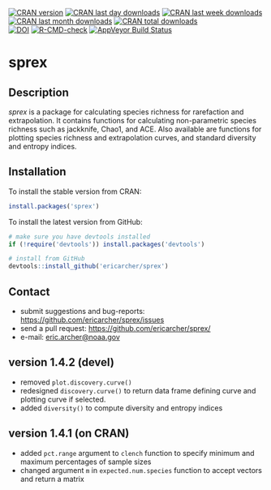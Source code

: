 [![CRAN version](http://www.r-pkg.org/badges/version/sprex?color=red)](https://cran.r-project.org/package=sprex)
[![CRAN last day downloads](http://cranlogs.r-pkg.org/badges/last-day/sprex?color=red)](https://cran.r-project.org/package=sprex)
[![CRAN last week downloads](http://cranlogs.r-pkg.org/badges/last-week/sprex?color=red)](https://cran.r-project.org/package=sprex)
[![CRAN last month downloads](http://cranlogs.r-pkg.org/badges/sprex?color=red)](https://cran.r-project.org/package=sprex)
[![CRAN total downloads](http://cranlogs.r-pkg.org/badges/grand-total/sprex?color=red)](https://cran.r-project.org/package=sprex)  
[![DOI](https://zenodo.org/badge/23926/EricArcher/sprex.svg)](https://zenodo.org/badge/latestdoi/23926/EricArcher/sprex)
[![R-CMD-check](https://github.com/EricArcher/sprex/workflows/R-CMD-check/badge.svg)](https://github.com/EricArcher/sprex/actions)
[![AppVeyor Build Status](https://ci.appveyor.com/api/projects/status/github/EricArcher/sprex?branch=master&svg=true)](https://ci.appveyor.com/project/EricArcher/sprex)

# sprex

## Description

*sprex* is a package for calculating species richness for rarefaction and extrapolation. It contains functions for calculating non-parametric species richness such as jackknife, Chao1, and ACE. Also available are functions for plotting species richness and extrapolation curves, and standard diversity and entropy indices.

## Installation

To install the stable version from CRAN:

```r
install.packages('sprex')
```

To install the latest version from GitHub:

```r
# make sure you have devtools installed
if (!require('devtools')) install.packages('devtools')

# install from GitHub
devtools::install_github('ericarcher/sprex')
```

## Contact

* submit suggestions and bug-reports: <https://github.com/ericarcher/sprex/issues>
* send a pull request: <https://github.com/ericarcher/sprex/>
* e-mail: <eric.archer@noaa.gov>

## version 1.4.2 (devel)

* removed `plot.discovery.curve()`
* redesigned `discovery.curve()` to return data frame defining curve and plotting curve if selected.
* added `diversity()` to compute diversity and entropy indices

## version 1.4.1 (on CRAN)

* added `pct.range` argument to `clench` function to specify minimum and maximum percentages of sample sizes
* changed argument `m` in `expected.num.species` function to accept vectors and return a matrix